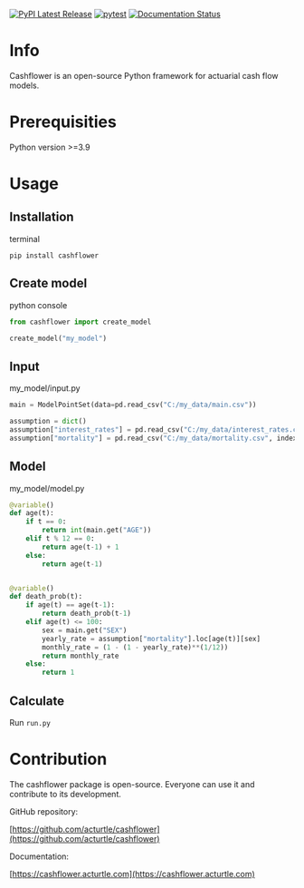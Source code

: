[![PyPI Latest Release](https://img.shields.io/pypi/v/cashflower.svg)](https://pypi.org/project/cashflower/)
[![pytest](https://github.com/acturtle/cashflower/actions/workflows/pytest.yaml/badge.svg?branch=main)](https://github.com/acturtle/cashflower/actions/workflows/pytest.yaml)
[![Documentation Status](https://readthedocs.org/projects/cashflower/badge/)](https://cashflower.acturtle.com)

# Info

Cashflower is an open-source Python framework for actuarial cash flow models.

# Prerequisities

Python version >=3.9

# Usage

## Installation

terminal
```
pip install cashflower
```

## Create model

python console
```python
from cashflower import create_model

create_model("my_model")
```

## Input

my_model/input.py
```python
main = ModelPointSet(data=pd.read_csv("C:/my_data/main.csv"))

assumption = dict()
assumption["interest_rates"] = pd.read_csv("C:/my_data/interest_rates.csv")
assumption["mortality"] = pd.read_csv("C:/my_data/mortality.csv", index_col="age")
```

## Model

my_model/model.py
```python
@variable()
def age(t):
    if t == 0:
        return int(main.get("AGE"))
    elif t % 12 == 0:
        return age(t-1) + 1
    else:
        return age(t-1)


@variable()
def death_prob(t):
    if age(t) == age(t-1):
        return death_prob(t-1) 
    elif age(t) <= 100:
        sex = main.get("SEX")
        yearly_rate = assumption["mortality"].loc[age(t)][sex]
        monthly_rate = (1 - (1 - yearly_rate)**(1/12))
        return monthly_rate
    else:
        return 1
```

## Calculate

Run `run.py`

# Contribution

The cashflower package is open-source. Everyone can use it and contribute to its development.

GitHub repository:

[https://github.com/acturtle/cashflower](https://github.com/acturtle/cashflower)

Documentation:

[https://cashflower.acturtle.com](https://cashflower.acturtle.com)

